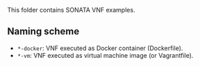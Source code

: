This folder contains SONATA VNF examples.

## Naming scheme

* `*-docker`: VNF executed as Docker container (Dockerfile).
* `*-vm`: VNF executed as virtual machine image (or Vagrantfile).